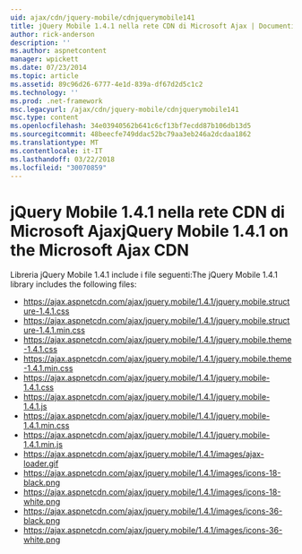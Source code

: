```yaml
---
uid: ajax/cdn/jquery-mobile/cdnjquerymobile141
title: jQuery Mobile 1.4.1 nella rete CDN di Microsoft Ajax | Documenti Microsoft
author: rick-anderson
description: ''
ms.author: aspnetcontent
manager: wpickett
ms.date: 07/23/2014
ms.topic: article
ms.assetid: 89c96d26-6777-4e1d-839a-df67d2d5c1c2
ms.technology: ''
ms.prod: .net-framework
msc.legacyurl: /ajax/cdn/jquery-mobile/cdnjquerymobile141
msc.type: content
ms.openlocfilehash: 34e03940562b641c6cf13bf7ecdd87b106db13d5
ms.sourcegitcommit: 48beecfe749ddac52bc79aa3eb246a2dcdaa1862
ms.translationtype: MT
ms.contentlocale: it-IT
ms.lasthandoff: 03/22/2018
ms.locfileid: "30070859"
---
```

<a name="jquery-mobile-141-on-the-microsoft-ajax-cdn"></a><span data-ttu-id="06999-102">jQuery Mobile 1.4.1 nella rete CDN di Microsoft Ajax</span><span class="sxs-lookup"><span data-stu-id="06999-102">jQuery Mobile 1.4.1 on the Microsoft Ajax CDN</span></span>
====================
<span data-ttu-id="06999-103">Libreria jQuery Mobile 1.4.1 include i file seguenti:</span><span class="sxs-lookup"><span data-stu-id="06999-103">The jQuery Mobile 1.4.1 library includes the following files:</span></span>

- https://ajax.aspnetcdn.com/ajax/jquery.mobile/1.4.1/jquery.mobile.structure-1.4.1.css
- https://ajax.aspnetcdn.com/ajax/jquery.mobile/1.4.1/jquery.mobile.structure-1.4.1.min.css
- https://ajax.aspnetcdn.com/ajax/jquery.mobile/1.4.1/jquery.mobile.theme-1.4.1.css
- https://ajax.aspnetcdn.com/ajax/jquery.mobile/1.4.1/jquery.mobile.theme-1.4.1.min.css
- https://ajax.aspnetcdn.com/ajax/jquery.mobile/1.4.1/jquery.mobile-1.4.1.css
- https://ajax.aspnetcdn.com/ajax/jquery.mobile/1.4.1/jquery.mobile-1.4.1.js
- https://ajax.aspnetcdn.com/ajax/jquery.mobile/1.4.1/jquery.mobile-1.4.1.min.css
- https://ajax.aspnetcdn.com/ajax/jquery.mobile/1.4.1/jquery.mobile-1.4.1.min.js
- https://ajax.aspnetcdn.com/ajax/jquery.mobile/1.4.1/images/ajax-loader.gif
- https://ajax.aspnetcdn.com/ajax/jquery.mobile/1.4.1/images/icons-18-black.png
- https://ajax.aspnetcdn.com/ajax/jquery.mobile/1.4.1/images/icons-18-white.png
- https://ajax.aspnetcdn.com/ajax/jquery.mobile/1.4.1/images/icons-36-black.png
- https://ajax.aspnetcdn.com/ajax/jquery.mobile/1.4.1/images/icons-36-white.png
